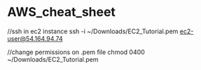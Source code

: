 # AWS_cheat_sheet

//ssh in ec2 instance
ssh -i ~/Downloads/EC2_Tutorial.pem ec2-user@54.164.94.74

//change permissions on .pem file
chmod 0400 ~/Downloads/EC2_Tutorial.pem
